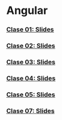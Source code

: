 # Angular
### [Clase 01: Slides](http://slides.com/shidalgo/1angular)
### [Clase 02: Slides](http://slides.com/shidalgo/2angular)
### [Clase 03: Slides](http://slides.com/shidalgo/3angular)
### [Clase 04: Slides](http://slides.com/shidalgo/4angular)
### [Clase 05: Slides](http://slides.com/shidalgo/5angular)
### [Clase 07: Slides](http://slides.com/shidalgo/6angular)